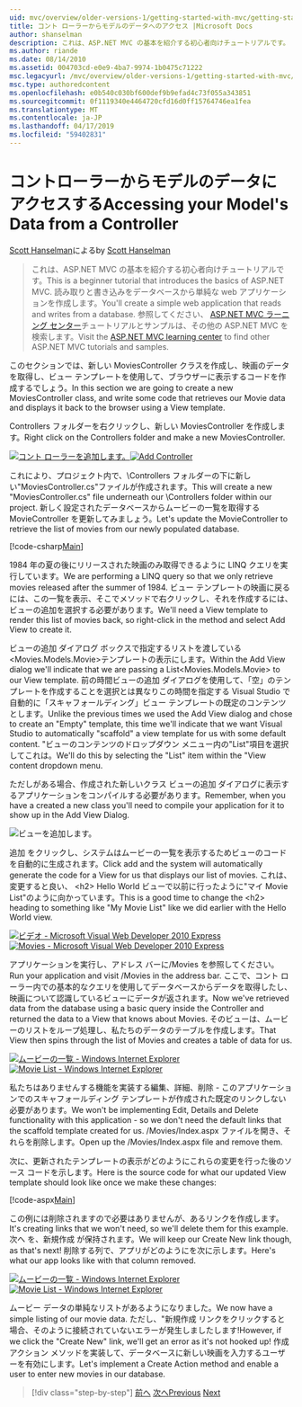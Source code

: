 ```yaml
---
uid: mvc/overview/older-versions-1/getting-started-with-mvc/getting-started-with-mvc-part5
title: コント ローラーからモデルのデータへのアクセス |Microsoft Docs
author: shanselman
description: これは、ASP.NET MVC の基本を紹介する初心者向けチュートリアルです。 読み取りと書き込みをデータベースから単純な web アプリケーションを作成します。
ms.author: riande
ms.date: 08/14/2010
ms.assetid: 004703cd-e0e9-4ba7-9974-1b0475c71222
msc.legacyurl: /mvc/overview/older-versions-1/getting-started-with-mvc/getting-started-with-mvc-part5
msc.type: authoredcontent
ms.openlocfilehash: e0b540c030bf600def9b9efad4c73f055a343851
ms.sourcegitcommit: 0f1119340e4464720cfd16d0ff15764746ea1fea
ms.translationtype: MT
ms.contentlocale: ja-JP
ms.lasthandoff: 04/17/2019
ms.locfileid: "59402831"
---
```

# <a name="accessing-your-models-data-from-a-controller"></a><span data-ttu-id="2305e-104">コントローラーからモデルのデータにアクセスする</span><span class="sxs-lookup"><span data-stu-id="2305e-104">Accessing your Model's Data from a Controller</span></span>

<span data-ttu-id="2305e-105">[Scott Hanselman](https://github.com/shanselman)による</span><span class="sxs-lookup"><span data-stu-id="2305e-105">by [Scott Hanselman](https://github.com/shanselman)</span></span>

> <span data-ttu-id="2305e-106">これは、ASP.NET MVC の基本を紹介する初心者向けチュートリアルです。</span><span class="sxs-lookup"><span data-stu-id="2305e-106">This is a beginner tutorial that introduces the basics of ASP.NET MVC.</span></span> <span data-ttu-id="2305e-107">読み取りと書き込みをデータベースから単純な web アプリケーションを作成します。</span><span class="sxs-lookup"><span data-stu-id="2305e-107">You'll create a simple web application that reads and writes from a database.</span></span> <span data-ttu-id="2305e-108">参照してください、 [ASP.NET MVC ラーニング センター](../../../index.md)チュートリアルとサンプルは、その他の ASP.NET MVC を検索します。</span><span class="sxs-lookup"><span data-stu-id="2305e-108">Visit the [ASP.NET MVC learning center](../../../index.md) to find other ASP.NET MVC tutorials and samples.</span></span>


<span data-ttu-id="2305e-109">このセクションでは、新しい MoviesController クラスを作成し、映画のデータを取得し、ビュー テンプレートを使用して、ブラウザーに表示するコードを作成するでしょう。</span><span class="sxs-lookup"><span data-stu-id="2305e-109">In this section we are going to create a new MoviesController class, and write some code that retrieves our Movie data and displays it back to the browser using a View template.</span></span>

<span data-ttu-id="2305e-110">Controllers フォルダーを右クリックし、新しい MoviesController を作成します。</span><span class="sxs-lookup"><span data-stu-id="2305e-110">Right click on the Controllers folder and make a new MoviesController.</span></span>

<span data-ttu-id="2305e-111">[![コント ローラーを追加します。](getting-started-with-mvc-part5/_static/image2.png)](getting-started-with-mvc-part5/_static/image1.png)</span><span class="sxs-lookup"><span data-stu-id="2305e-111">[![Add Controller](getting-started-with-mvc-part5/_static/image2.png)](getting-started-with-mvc-part5/_static/image1.png)</span></span>

<span data-ttu-id="2305e-112">これにより、プロジェクト内で、\Controllers フォルダーの下に新しい"MoviesController.cs"ファイルが作成されます。</span><span class="sxs-lookup"><span data-stu-id="2305e-112">This will create a new "MoviesController.cs" file underneath our \Controllers folder within our project.</span></span> <span data-ttu-id="2305e-113">新しく設定されたデータベースからムービーの一覧を取得する MovieController を更新してみましょう。</span><span class="sxs-lookup"><span data-stu-id="2305e-113">Let's update the MovieController to retrieve the list of movies from our newly populated database.</span></span>

[!code-csharp[Main](getting-started-with-mvc-part5/samples/sample1.cs)]

<span data-ttu-id="2305e-114">1984 年の夏の後にリリースされた映画のみ取得できるように LINQ クエリを実行しています。</span><span class="sxs-lookup"><span data-stu-id="2305e-114">We are performing a LINQ query so that we only retrieve movies released after the summer of 1984.</span></span> <span data-ttu-id="2305e-115">ビュー テンプレートの映画に戻るには、この一覧を表示、そこでメソッドで右クリックし、それを作成するには、ビューの追加を選択する必要があります。</span><span class="sxs-lookup"><span data-stu-id="2305e-115">We'll need a View template to render this list of movies back, so right-click in the method and select Add View to create it.</span></span>

<span data-ttu-id="2305e-116">ビューの追加 ダイアログ ボックスで指定するリストを渡している&lt;Movies.Models.Movie&gt;テンプレートの表示にします。</span><span class="sxs-lookup"><span data-stu-id="2305e-116">Within the Add View dialog we'll indicate that we are passing a List&lt;Movies.Models.Movie&gt; to our View template.</span></span> <span data-ttu-id="2305e-117">前の時間ビューの追加 ダイアログを使用して、「空」のテンプレートを作成することを選択とは異なりこの時間を指定する Visual Studio で自動的に「スキャフォールディング」ビュー テンプレートの既定のコンテンツとします。</span><span class="sxs-lookup"><span data-stu-id="2305e-117">Unlike the previous times we used the Add View dialog and chose to create an "Empty" template, this time we'll indicate that we want Visual Studio to automatically "scaffold" a view template for us with some default content.</span></span> <span data-ttu-id="2305e-118">"ビューのコンテンツのドロップダウン メニュー内の"List"項目を選択してこれは。</span><span class="sxs-lookup"><span data-stu-id="2305e-118">We'll do this by selecting the "List" item within the "View content dropdown menu.</span></span>

<span data-ttu-id="2305e-119">ただしがある場合、作成された新しいクラス ビューの追加 ダイアログに表示するアプリケーションをコンパイルする必要があります。</span><span class="sxs-lookup"><span data-stu-id="2305e-119">Remember, when you have a created a new class you'll need to compile your application for it to show up in the Add View Dialog.</span></span>

![ビューを追加します。](getting-started-with-mvc-part5/_static/image3.png)

<span data-ttu-id="2305e-121">追加 をクリックし、システムはムービーの一覧を表示するためビューのコードを自動的に生成されます。</span><span class="sxs-lookup"><span data-stu-id="2305e-121">Click add and the system will automatically generate the code for a View for us that displays our list of movies.</span></span> <span data-ttu-id="2305e-122">これは、変更すると良い、 &lt;h2&gt; Hello World ビューで以前に行ったように"マイ Movie List"のように向かっています。</span><span class="sxs-lookup"><span data-stu-id="2305e-122">This is a good time to change the &lt;h2&gt; heading to something like "My Movie List" like we did earlier with the Hello World view.</span></span>

<span data-ttu-id="2305e-123">[![ビデオ - Microsoft Visual Web Developer 2010 Express](getting-started-with-mvc-part5/_static/image5.png)](getting-started-with-mvc-part5/_static/image4.png)</span><span class="sxs-lookup"><span data-stu-id="2305e-123">[![Movies - Microsoft Visual Web Developer 2010 Express](getting-started-with-mvc-part5/_static/image5.png)](getting-started-with-mvc-part5/_static/image4.png)</span></span>

<span data-ttu-id="2305e-124">アプリケーションを実行し、アドレス バーに/Movies を参照してください。</span><span class="sxs-lookup"><span data-stu-id="2305e-124">Run your application and visit /Movies in the address bar.</span></span> <span data-ttu-id="2305e-125">ここで、コント ローラー内での基本的なクエリを使用してデータベースからデータを取得したし、映画について認識しているビューにデータが返されます。</span><span class="sxs-lookup"><span data-stu-id="2305e-125">Now we've retrieved data from the database using a basic query inside the Controller and returned the data to a View that knows about Movies.</span></span> <span data-ttu-id="2305e-126">そのビューは、ムービーのリストをループ処理し、私たちのデータのテーブルを作成します。</span><span class="sxs-lookup"><span data-stu-id="2305e-126">That View then spins through the list of Movies and creates a table of data for us.</span></span>

<span data-ttu-id="2305e-127">[![ムービーの一覧 - Windows Internet Explorer](getting-started-with-mvc-part5/_static/image7.png)](getting-started-with-mvc-part5/_static/image6.png)</span><span class="sxs-lookup"><span data-stu-id="2305e-127">[![Movie List - Windows Internet Explorer](getting-started-with-mvc-part5/_static/image7.png)](getting-started-with-mvc-part5/_static/image6.png)</span></span>

<span data-ttu-id="2305e-128">私たちはありませんする機能を実装する編集、詳細、削除 - このアプリケーションでのスキャフォールディング テンプレートが作成された既定のリンクしない必要があります。</span><span class="sxs-lookup"><span data-stu-id="2305e-128">We won't be implementing Edit, Details and Delete functionality with this application - so we don't need the default links that the scaffold template created for us.</span></span> <span data-ttu-id="2305e-129">/Movies/Index.aspx ファイルを開き、それらを削除します。</span><span class="sxs-lookup"><span data-stu-id="2305e-129">Open up the /Movies/Index.aspx file and remove them.</span></span>

<span data-ttu-id="2305e-130">次に、更新されたテンプレートの表示がどのようにこれらの変更を行った後のソース コードを示します。</span><span class="sxs-lookup"><span data-stu-id="2305e-130">Here is the source code for what our updated View template should look like once we make these changes:</span></span>

[!code-aspx[Main](getting-started-with-mvc-part5/samples/sample2.aspx)]

<span data-ttu-id="2305e-131">この例には削除されますので必要はありませんが、あるリンクを作成します。</span><span class="sxs-lookup"><span data-stu-id="2305e-131">It's creating links that we won't need, so we'll delete them for this example.</span></span> <span data-ttu-id="2305e-132">次へ を、新規作成 が保持されます。</span><span class="sxs-lookup"><span data-stu-id="2305e-132">We will keep our Create New link though, as that's next!</span></span> <span data-ttu-id="2305e-133">削除する列で、アプリがどのようにを次に示します。</span><span class="sxs-lookup"><span data-stu-id="2305e-133">Here's what our app looks like with that column removed.</span></span>

<span data-ttu-id="2305e-134">[![ムービーの一覧 - Windows Internet Explorer](getting-started-with-mvc-part5/_static/image9.png)](getting-started-with-mvc-part5/_static/image8.png)</span><span class="sxs-lookup"><span data-stu-id="2305e-134">[![Movie List - Windows Internet Explorer](getting-started-with-mvc-part5/_static/image9.png)](getting-started-with-mvc-part5/_static/image8.png)</span></span>

<span data-ttu-id="2305e-135">ムービー データの単純なリストがあるようになりました。</span><span class="sxs-lookup"><span data-stu-id="2305e-135">We now have a simple listing of our movie data.</span></span> <span data-ttu-id="2305e-136">ただし、"新規作成 リンクをクリックすると場合、そのように接続されていないエラーが発生しましたします!</span><span class="sxs-lookup"><span data-stu-id="2305e-136">However, if we click the "Create New" link, we'll get an error as it's not hooked up!</span></span> <span data-ttu-id="2305e-137">作成アクション メソッドを実装して、データベースに新しい映画を入力するユーザーを有効にします。</span><span class="sxs-lookup"><span data-stu-id="2305e-137">Let's implement a Create Action method and enable a user to enter new movies in our database.</span></span>

> [!div class="step-by-step"]
> <span data-ttu-id="2305e-138">[前へ](getting-started-with-mvc-part4.md)
> [次へ](getting-started-with-mvc-part6.md)</span><span class="sxs-lookup"><span data-stu-id="2305e-138">[Previous](getting-started-with-mvc-part4.md)
[Next](getting-started-with-mvc-part6.md)</span></span>
